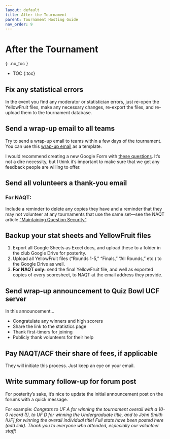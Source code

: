 ```yaml
---
layout: default
title: After the Tournament
parent: Tournament Hosting Guide
nav_order: 9
---
```


# After the Tournament 
{: .no_toc }

- TOC
{:toc}

## Fix any statistical errors
In the event you find any moderator or statistician errors, just re-open the YellowFruit files, make any necessary changes, re-export the files, and re-upload them to the tournament database. 


## Send a wrap-up email to all teams
Try to send a wrap-up email to teams within a few days of the tournament. You can use this [wrap-up email](https://docs.google.com/document/d/1LM6hIj5o-VfuNOtnVE1697lm9JBGwp3aqz4cMKNDqoE/edit?usp=sharing) as a template.

I would recommend creating a new Google Form with [these questions](https://docs.google.com/forms/d/e/1FAIpQLScsG9QooTc1TgVHuI40al4fz4zrkfL9cXxjOaP4_DpKRc7Y-g/viewform). It’s not a dire necessity, but I think it’s important to make sure that we get any feedback people are willing to offer.  

## Send all volunteers a thank-you email
### For NAQT:
Include a reminder to delete any copies they have and a reminder that they may not volunteer at any tournaments that use the same set—see the NAQT article ["Maintaining Question Security"](https://www.naqt.com/hosting/security-responsibility.html).

## Backup your stat sheets and YellowFruit files
1. Export all Google Sheets as Excel docs, and upload these to a folder in the club Google Drive for posterity.
1. Upload all YellowFruit files (“Rounds 1-5,” “Finals,” “All Rounds,” etc.) to the Google Drive as well. 
1. **For NAQT only:** send the final YellowFruit file, and well as exported copies of every scoresheet, to NAQT at the email address they provide. 

## Send wrap-up announcement to Quiz Bowl UCF server
In this announcement...
* Congratulate any winners and high scorers
* Share the link to the statistics page
* Thank first-timers for joining 
* Publicly thank volunteers for their help 

## Pay NAQT/ACF their share of fees, if applicable 
They will initiate this process. Just keep an eye on your email. 

## Write summary follow-up for forum post
For posterity’s sake, it’s nice to update the initial announcement post on the forums with a quick message. 

For example: *Congrats to UF A for winning the tournament overall with a 10-0 record (!), to UF D for winning the Undergraduate title, and to John Smith [UF] for winning the overall individual title! Full stats have been posted here (add link). Thank you to everyone who attended, especially our volunteer staff!*
